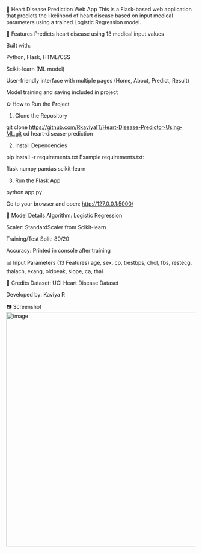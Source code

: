 💓 Heart Disease Prediction Web App
This is a Flask-based web application that predicts the likelihood of heart disease based on input medical parameters using a trained Logistic Regression model.

🚀 Features
Predicts heart disease using 13 medical input values

Built with:

Python, Flask, HTML/CSS

Scikit-learn (ML model)

User-friendly interface with multiple pages (Home, About, Predict, Result)

Model training and saving included in project

⚙️ How to Run the Project
1. Clone the Repository

git clone https://github.com/RkaviyaIT/Heart-Disease-Predictor-Using-ML.git
cd heart-disease-prediction


2. Install Dependencies

pip install -r requirements.txt
Example requirements.txt:

flask
numpy
pandas
scikit-learn

3. Run the Flask App

python app.py

Go to your browser and open: http://127.0.0.1:5000/

🧠 Model Details
Algorithm: Logistic Regression

Scaler: StandardScaler from Scikit-learn

Training/Test Split: 80/20

Accuracy: Printed in console after training

📊 Input Parameters (13 Features)
age, sex, cp, trestbps, chol, fbs, restecg, thalach, exang, oldpeak, slope, ca, thal

📌 Credits
Dataset: UCI Heart Disease Dataset

Developed by: Kaviya R

📷 Screenshot
<img width="1344" height="622" alt="image" src="https://github.com/user-attachments/assets/7ad78088-8cd6-4c93-9842-89e440100225" />
